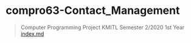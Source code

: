 
# compro63-Contact_Management
> Computer Programming Project KMITL Semester 2/2020 1st Year
[index.md](https://github.com/63070158/compro63-Contact_Management/files/6416429/index.md)
